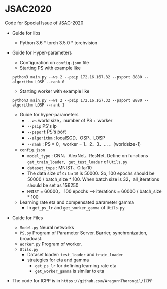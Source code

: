 # JSAC2020
Code for Special Issue of JSAC-2020
 
* Guide for libs
     * Python 3.6
      * torch 3.5.0
      * torchvision

* Guide for Hyper-parameters
    * Configuration on `config.json` file
    * Starting PS with example like
    ```
    python3 main.py --ws 2 --psip 172.16.167.32 --psport 8880 --algorithm LOSP --rank 0
    ```
    * Starting worker with example like
    ```
    python3 main.py --ws 2 --psip 172.16.167.32 --psport 8880 --algorithm LOSP --rank 1
    ``` 
    * Guide for hyper-parameters
        * `--ws` world size，number of PS + worker
        * `--psip` PS's ip
        * `--psport` PS's port
        * `--algorithm` : localSGD、OSP、LOSP
        * `--rank` : PS = 0，worker = 1、2、3、... 、(worldsize-1)
    * `config.json`
        * `model_type` : CNN、AlexNet、ResNet. Define on functions `get_train_loader, get_test_loader` of `Utils.py`
        * `dataset_type` : MNIST、Cifar10
        * The data size of `Cifar10` is 50000. So, 100 epochs should be 50000 / batch_size * 100. When batch size is 32，all_iterations should be set as 156250
        * `MNIST` = 60000， 100 epochs --> iterations = 60000 / batch_size * 100
    * Learning rate eta and compensated parameter gamma
        * In `get_ps_lr` and `get_worker_gamma` of `Utils.py`

 * Guide for Files
     * `Model.py` Neural networks
     * `PS.py` Program of Parameter Server. Barrier, synchronization, broadcast.
     * `Worker.py` Program of worker.
     * `Utils.py` 
         * Dataset loader: `test_loader` and `train_loader`
         * strategies for eta and gamma
             * `get_ps_lr` for defining learning rate eta
             * `get_worker_gamma` is similar to eta
             
* The code for ICPP is in `https://github.com/AragornThorongil/ICPP`
